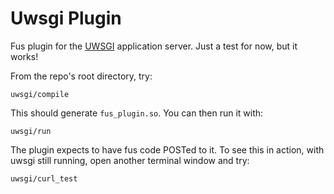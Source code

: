 # Uwsgi Plugin

Fus plugin for the [UWSGI](https://uwsgi-docs.readthedocs.io/en/latest/) application server.
Just a test for now, but it works!

From the repo's root directory, try:

    uwsgi/compile

This should generate ``fus_plugin.so``.
You can then run it with:

    uwsgi/run

The plugin expects to have fus code POSTed to it.
To see this in action, with uwsgi still running, open another terminal window and try:

    uwsgi/curl_test

